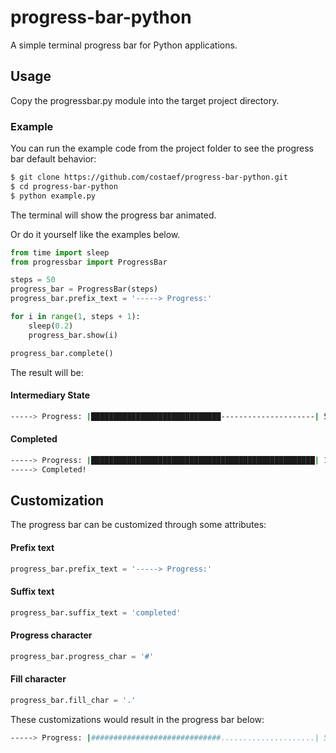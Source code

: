 # progress-bar-python
A simple terminal progress bar for Python applications.

## Usage

Copy the progressbar.py module into the target project directory.

### Example

You can run the example code from the project folder to see the progress bar default behavior:

```bash
$ git clone https://github.com/costaef/progress-bar-python.git
$ cd progress-bar-python
$ python example.py
```

The terminal will show the progress bar animated.

Or do it yourself like the examples below.

```python
from time import sleep
from progressbar import ProgressBar

steps = 50
progress_bar = ProgressBar(steps)
progress_bar.prefix_text = '-----> Progress:'

for i in range(1, steps + 1):
    sleep(0.2)
    progress_bar.show(i)

progress_bar.complete()
```

The result will be:

#### Intermediary State

```bash
-----> Progress: |█████████████████████████████---------------------| 58.0%
```

#### Completed

```bash
-----> Progress: |██████████████████████████████████████████████████| 100.0% 
-----> Completed!
```

## Customization

The progress bar can be customized through some attributes:

#### Prefix text
```python
progress_bar.prefix_text = '-----> Progress:'
```
#### Suffix text
```python
progress_bar.suffix_text = 'completed'
```
#### Progress character
```python
progress_bar.progress_char = '#'
```
#### Fill character
```python
progress_bar.fill_char = '.'
```

These customizations would result in the progress bar below:

```bash
-----> Progress: |#############################.....................| 58.0% completed
```
